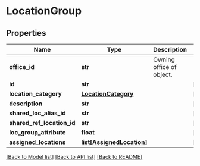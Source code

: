 # LocationGroup

## Properties
Name | Type | Description | Notes
------------ | ------------- | ------------- | -------------
**office_id** | **str** | Owning office of object. | 
**id** | **str** |  | [optional] 
**location_category** | [**LocationCategory**](LocationCategory.md) |  | [optional] 
**description** | **str** |  | [optional] 
**shared_loc_alias_id** | **str** |  | [optional] 
**shared_ref_location_id** | **str** |  | [optional] 
**loc_group_attribute** | **float** |  | [optional] 
**assigned_locations** | [**list[AssignedLocation]**](AssignedLocation.md) |  | [optional] 

[[Back to Model list]](../README.md#documentation-for-models) [[Back to API list]](../README.md#documentation-for-api-endpoints) [[Back to README]](../README.md)

